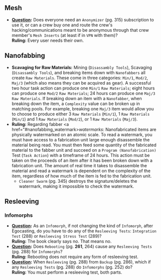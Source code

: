 ## Mesh

- **[Question](https://github.com/itteerde/ep2eRules/issues/2):** Does everyone need an `Anonymizer` (pg. 315) subscription to use it, or can a crew buy one and route the crew's hacking/communications meant to be anonymous through that crew member's `Mesh Inserts` (at least if in `VPN` with them)? <br/>
  **Ruling:** Every user needs their own.


## Nanofabbing

- **Scavaging for Raw Materials:** Mining (`Disassambly Tools`), Scavaging (`Disassambly Tools`), and breaking items down with `Nanofabbers` all create `Raw Materials`. These come in three categories: `Min/1`, `Mod/2`, `Maj/3` (which also means they can be acquired as gear). A successful two hour task action can produce one `Min/1` `Raw Materials`; eight hours can produce one `Mod/2` `Raw Materials`;  24 hours can produce one `Maj/3` `Raw Materials`. If breaking down an item with a `Nanofabber`, when breaking down the item, a `Complexity` value can be broken up in matching pools. For example, breaking one `Maj/3` item would allow you to choose to produce either 3 `Raw Materials` (`Min/1`), 1 `Raw Materials` (`Min/1`) and 1 `Raw Materials` (`Mod/2`), or 1 `Raw Materials` (`Maj/3`).
- **Ruling:** Regarding fabber <a href="#nanofabbing_watermark>*watermarks*</a>: Nanofabricated items are physically watermarked on an atomic scale. To read a watermark, you must have access to a fabrication unit large enough disassemble the material being read. You must then feed some quantity of the fabricated material to the fabber unit and succeed on a `Program (Nanofabrication)` Test (`Task Action`) with a timeframe of 24 hours. This action must be taken on the proceeds of an item after it has been broken down with a fabrication unit. The amount of real time it takes to disassemble the material and read a watermark is dependent on the complexity of the item, regardless of how much of the item is fed to the fabrication unit.
  - `Cleaner Swarm` (pg. 345) destroys the signature/deletes the watermark, making it impossible to check the watermark.


## Resleeving

### Infomorphs
- **[Question](https://github.com/itteerde/ep2eRules/issues/1):** As an `Infomorph`, if not changing the kind of `Infomorph`, after Egocasting, do you have to do any of the `Resleeving Tests`: `Integration Test` (288) or `Resleeving Stress Test` (289)? <br/>
  **Ruling:** The book clearly says no. That means no.
- **[Question](https://github.com/itteerde/ep2eRules/issues/3):** Does `Rebooting` (pg. **261**, 264) cause any `Resleeving Tests` (pg. 288) for `Infomorphs`?<br/>
  **Ruling:** Rebooting does not require any form of resleeving test.
- **[Question](https://github.com/itteerde/ep2eRules/issues/4):** When `Resleeving` (pg. 288) from `Backup` (pg. 286), which if any `Resleeving Tests` (pg. 288) do `Infomorphs` (pg. 252) do?<br/>
  **Ruling:** You must perform a resleeving test, both parts.
